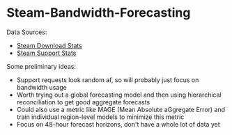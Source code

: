 # Steam-Bandwidth-Forecasting

Data Sources:
- [Steam Download Stats](https://store.steampowered.com/stats/content/)
- [Steam Support Stats](https://store.steampowered.com/stats/support/)

Some preliminary ideas:
- Support requests look random af, so will probably just focus on bandwidth usage
- Worth trying out a global forecasting model and then using hierarchical reconciliation to get good aggregate forecasts
- Could also use a metric like MAGE (Mean Absolute aGgregate Error) and train individual region-level models to minimize this metric
- Focus on 48-hour forecast horizons, don't have a whole lot of data yet
